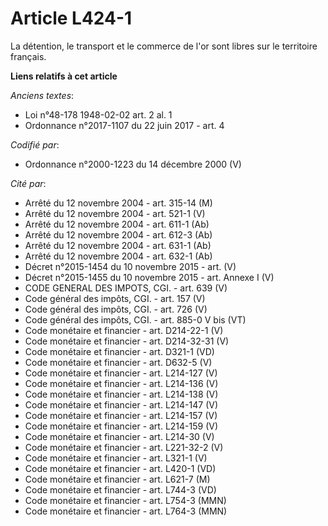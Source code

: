 # Article L424-1

La détention, le transport et le commerce de l'or sont libres sur le territoire français.

**Liens relatifs à cet article**

_Anciens textes_:

  - Loi n°48-178 1948-02-02 art. 2 al. 1
  - Ordonnance n°2017-1107 du 22 juin 2017 - art. 4

_Codifié par_:

  - Ordonnance n°2000-1223 du 14 décembre 2000 (V)

_Cité par_:

  - Arrêté du 12 novembre 2004 - art. 315-14 (M)
  - Arrêté du 12 novembre 2004 - art. 521-1 (V)
  - Arrêté du 12 novembre 2004 - art. 611-1 (Ab)
  - Arrêté du 12 novembre 2004 - art. 612-3 (Ab)
  - Arrêté du 12 novembre 2004 - art. 631-1 (Ab)
  - Arrêté du 12 novembre 2004 - art. 632-1 (Ab)
  - Décret n°2015-1454 du 10 novembre 2015 - art. (V)
  - Décret n°2015-1455 du 10 novembre 2015 - art. Annexe I (V)
  - CODE GENERAL DES IMPOTS, CGI. - art. 639 (V)
  - Code général des impôts, CGI. - art. 157 (V)
  - Code général des impôts, CGI. - art. 726 (V)
  - Code général des impôts, CGI. - art. 885-0 V bis (VT)
  - Code monétaire et financier - art. D214-22-1 (V)
  - Code monétaire et financier - art. D214-32-31 (V)
  - Code monétaire et financier - art. D321-1 (VD)
  - Code monétaire et financier - art. D632-5 (V)
  - Code monétaire et financier - art. L214-127 (V)
  - Code monétaire et financier - art. L214-136 (V)
  - Code monétaire et financier - art. L214-138 (V)
  - Code monétaire et financier - art. L214-147 (V)
  - Code monétaire et financier - art. L214-157 (V)
  - Code monétaire et financier - art. L214-159 (V)
  - Code monétaire et financier - art. L214-30 (V)
  - Code monétaire et financier - art. L221-32-2 (V)
  - Code monétaire et financier - art. L321-1 (V)
  - Code monétaire et financier - art. L420-1 (VD)
  - Code monétaire et financier - art. L621-7 (M)
  - Code monétaire et financier - art. L744-3 (VD)
  - Code monétaire et financier - art. L754-3 (MMN)
  - Code monétaire et financier - art. L764-3 (MMN)

